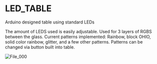 # LED_TABLE
Arduino designed table using standard LEDs

The amount of LEDS used is easily adjustable. Used for 3 layers of RGBS between the glass. 
Current patterns implemented: Rainbow, block OHIO, solid color rainbow, glitter, and a few other patterns. 
Patterns can be changed via button built into table. 

![File_000](https://user-images.githubusercontent.com/54920206/106525556-299c5680-64b2-11eb-9566-91c4583d2ebc.jpeg)
